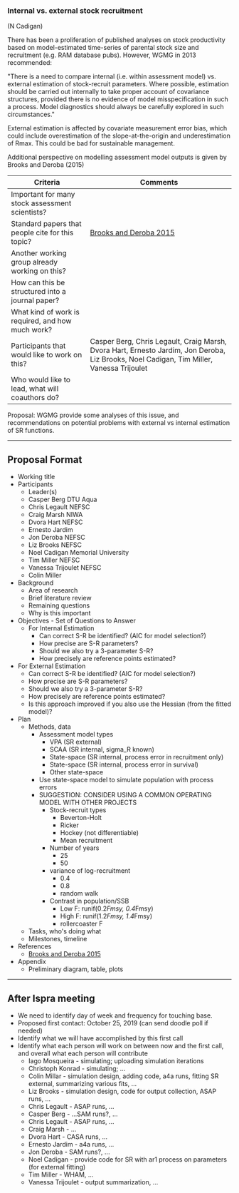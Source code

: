 ### Internal vs. external stock recruitment

(N Cadigan)

There has been a proliferation of published analyses on stock productivity based on model-estimated time-series of parental stock size and recruitment (e.g. RAM database pubs). However, WGMG in 2013 recommended:

"There is a need to compare internal (i.e. within assessment model) vs. external estimation of stock-recruit parameters. Where possible, estimation should be carried out internally to take proper account of covariance structures, provided there is no evidence of model misspecification in such a process. Model diagnostics should always be carefully explored in such circumstances."

External estimation is affected by covariate measurement error bias, which could include overestimation of the slope-at-the-origin and underestimation of Rmax. This could be bad for sustainable management.

Additional perspective on modelling assessment model outputs is given by Brooks and Deroba (2015)

Criteria | Comments
-------- | --------
Important for many stock assessment scientists?   |
Standard papers that people cite for this topic?  | [Brooks and Deroba 2015](https://doi.org/10.1139/cjfas-2014-0231)
Another working group already working on this?    |
How can this be structured into a journal paper?  |
What kind of work is required, and how much work? |
Participants that would like to work on this?     | Casper Berg, Chris Legault, Craig Marsh, Dvora Hart, Ernesto Jardim, Jon Deroba, Liz Brooks, Noel Cadigan, Tim Miller, Vanessa Trijoulet
Who would like to lead, what will coauthors do?   |


Proposal: WGMG provide some analyses of this issue, and recommendations on potential problems with external vs internal estimation of SR functions.

***

## Proposal Format

* Working title
* Participants
  * Leader(s)
  * Casper Berg DTU Aqua
  * Chris Legault NEFSC
  * Craig Marsh NIWA
  * Dvora Hart  NEFSC
  * Ernesto Jardim
  * Jon Deroba NEFSC
  * Liz Brooks NEFSC
  * Noel Cadigan  Memorial University
  * Tim Miller NEFSC
  * Vanessa Trijoulet NEFSC
  * Colin Miller
* Background
  * Area of research
  * Brief literature review
  * Remaining questions
  * Why is this important
* Objectives - Set of Questions to Answer
  * For Internal Estimation
    * Can correct S-R be identified? (AIC for model selection?)
    * How precise are S-R parameters?
    * Should we also try a 3-parameter S-R?
    * How precisely are reference points estimated?
 * For External Estimation 
    * Can correct S-R be identified? (AIC for model selection?)
    * How precise are S-R parameters?
    * Should we also try a 3-parameter S-R?
    * How precisely are reference points estimated?
    * Is this approach improved if you also use the Hessian (from the fitted model)?
* Plan
  * Methods, data
    * Assessment model types
      * VPA (SR external)
      * SCAA (SR internal, sigma_R known)
      * State-space (SR internal, process error in recruitment only)
      * State-space (SR internal, process error in survival)
      * Other state-space
    * Use state-space model to simulate population with process errors
    * SUGGESTION: CONSIDER USING A COMMON OPERATING MODEL WITH OTHER PROJECTS
      * Stock-recruit types
        * Beverton-Holt
        * Ricker
        * Hockey (not differentiable)
        * Mean recruitment
      * Number of years
        * 25
        * 50
      * variance of log-recruitment
        * 0.4
        * 0.8 
        * random walk
      * Contrast in population/SSB
        * Low F: runif(0.2*Fmsy, 0.4*Fmsy)
        * High F: runif(1.2*Fmsy, 1.4*Fmsy)
        * rollercoaster F
  * Tasks, who's doing what
  * Milestones, timeline
* References
  * [Brooks and Deroba 2015](https://doi.org/10.1139/cjfas-2014-0231)
* Appendix
  * Preliminary diagram, table, plots


***

## After Ispra meeting

* We need to identify day of week and frequency for touching base. 
* Proposed first contact: October 25, 2019 (can send doodle poll if needed)
* Identify what we will have accomplished by this first call
* Identify what each person will work on between now and the first call, and overall what each person will contribute
  * Iago Mosqueira - simulating; uploading simulation iterations
  * Christoph Konrad - simulating; ...
  * Colin Millar - simulation design, adding code, a4a runs, fitting SR external, summarizing various fits, ...
  * Liz Brooks - simulation design, code for output collection, ASAP runs, ...  
  * Chris Legault - ASAP runs, ...
  * Casper Berg - ...SAM runs?, ...
  * Chris Legault - ASAP runs, ...
  * Craig Marsh - ...
  * Dvora Hart - CASA runs, ...
  * Ernesto Jardim - a4a runs, ...
  * Jon Deroba - SAM runs?, ... 
  * Noel Cadigan - provide code for SR with ar1 process on parameters (for external fitting)
  * Tim Miller - WHAM, ...
  * Vanessa Trijoulet - output summarization, ...



